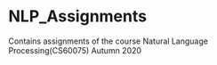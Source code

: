 # NLP_Assignments
Contains assignments of the course Natural Language Processing(CS60075) Autumn 2020
